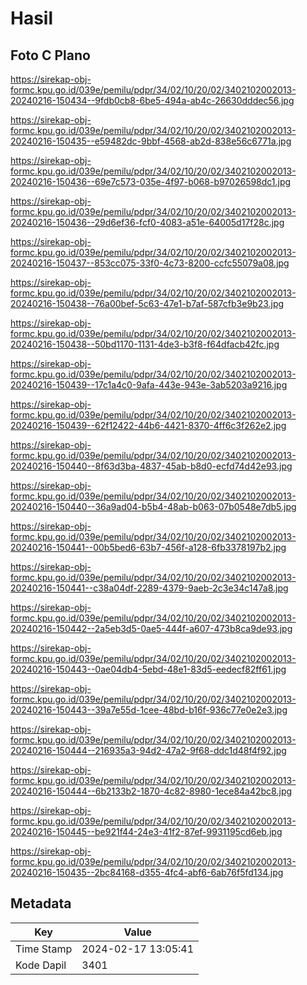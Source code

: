 # Hasil

## Foto C Plano

https://sirekap-obj-formc.kpu.go.id/039e/pemilu/pdpr/34/02/10/20/02/3402102002013-20240216-150434--9fdb0cb8-6be5-494a-ab4c-26630dddec56.jpg

https://sirekap-obj-formc.kpu.go.id/039e/pemilu/pdpr/34/02/10/20/02/3402102002013-20240216-150435--e59482dc-9bbf-4568-ab2d-838e56c6771a.jpg

https://sirekap-obj-formc.kpu.go.id/039e/pemilu/pdpr/34/02/10/20/02/3402102002013-20240216-150436--69e7c573-035e-4f97-b068-b97026598dc1.jpg

https://sirekap-obj-formc.kpu.go.id/039e/pemilu/pdpr/34/02/10/20/02/3402102002013-20240216-150436--29d6ef36-fcf0-4083-a51e-64005d17f28c.jpg

https://sirekap-obj-formc.kpu.go.id/039e/pemilu/pdpr/34/02/10/20/02/3402102002013-20240216-150437--853cc075-33f0-4c73-8200-ccfc55079a08.jpg

https://sirekap-obj-formc.kpu.go.id/039e/pemilu/pdpr/34/02/10/20/02/3402102002013-20240216-150438--76a00bef-5c63-47e1-b7af-587cfb3e9b23.jpg

https://sirekap-obj-formc.kpu.go.id/039e/pemilu/pdpr/34/02/10/20/02/3402102002013-20240216-150438--50bd1170-1131-4de3-b3f8-f64dfacb42fc.jpg

https://sirekap-obj-formc.kpu.go.id/039e/pemilu/pdpr/34/02/10/20/02/3402102002013-20240216-150439--17c1a4c0-9afa-443e-943e-3ab5203a9216.jpg

https://sirekap-obj-formc.kpu.go.id/039e/pemilu/pdpr/34/02/10/20/02/3402102002013-20240216-150439--62f12422-44b6-4421-8370-4ff6c3f262e2.jpg

https://sirekap-obj-formc.kpu.go.id/039e/pemilu/pdpr/34/02/10/20/02/3402102002013-20240216-150440--8f63d3ba-4837-45ab-b8d0-ecfd74d42e93.jpg

https://sirekap-obj-formc.kpu.go.id/039e/pemilu/pdpr/34/02/10/20/02/3402102002013-20240216-150440--36a9ad04-b5b4-48ab-b063-07b0548e7db5.jpg

https://sirekap-obj-formc.kpu.go.id/039e/pemilu/pdpr/34/02/10/20/02/3402102002013-20240216-150441--00b5bed6-63b7-456f-a128-6fb3378197b2.jpg

https://sirekap-obj-formc.kpu.go.id/039e/pemilu/pdpr/34/02/10/20/02/3402102002013-20240216-150441--c38a04df-2289-4379-9aeb-2c3e34c147a8.jpg

https://sirekap-obj-formc.kpu.go.id/039e/pemilu/pdpr/34/02/10/20/02/3402102002013-20240216-150442--2a5eb3d5-0ae5-444f-a607-473b8ca9de93.jpg

https://sirekap-obj-formc.kpu.go.id/039e/pemilu/pdpr/34/02/10/20/02/3402102002013-20240216-150443--0ae04db4-5ebd-48e1-83d5-eedecf82ff61.jpg

https://sirekap-obj-formc.kpu.go.id/039e/pemilu/pdpr/34/02/10/20/02/3402102002013-20240216-150443--39a7e55d-1cee-48bd-b16f-936c77e0e2e3.jpg

https://sirekap-obj-formc.kpu.go.id/039e/pemilu/pdpr/34/02/10/20/02/3402102002013-20240216-150444--216935a3-94d2-47a2-9f68-ddc1d48f4f92.jpg

https://sirekap-obj-formc.kpu.go.id/039e/pemilu/pdpr/34/02/10/20/02/3402102002013-20240216-150444--6b2133b2-1870-4c82-8980-1ece84a42bc8.jpg

https://sirekap-obj-formc.kpu.go.id/039e/pemilu/pdpr/34/02/10/20/02/3402102002013-20240216-150445--be921f44-24e3-41f2-87ef-9931195cd6eb.jpg

https://sirekap-obj-formc.kpu.go.id/039e/pemilu/pdpr/34/02/10/20/02/3402102002013-20240216-150435--2bc84168-d355-4fc4-abf6-6ab76f5fd134.jpg


## Metadata

| Key        | Value               |
| ---------- | ------------------- |
| Time Stamp | 2024-02-17 13:05:41 |
| Kode Dapil | 3401                |



